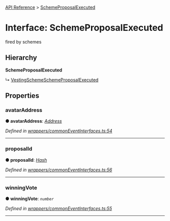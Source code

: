 [API Reference](../README.md) > [SchemeProposalExecuted](../interfaces/SchemeProposalExecuted.md)



# Interface: SchemeProposalExecuted


fired by schemes

## Hierarchy

**SchemeProposalExecuted**

↳  [VestingSchemeSchemeProposalExecuted](VestingSchemeSchemeProposalExecuted.md)









## Properties
<a id="avatarAddress"></a>

###  avatarAddress

**●  avatarAddress**:  *[Address](../#Address)* 

*Defined in [wrappers/commonEventInterfaces.ts:54](https://github.com/daostack/arc.js/blob/f343aa24/lib/wrappers/commonEventInterfaces.ts#L54)*





___

<a id="proposalId"></a>

###  proposalId

**●  proposalId**:  *[Hash](../#Hash)* 

*Defined in [wrappers/commonEventInterfaces.ts:56](https://github.com/daostack/arc.js/blob/f343aa24/lib/wrappers/commonEventInterfaces.ts#L56)*





___

<a id="winningVote"></a>

###  winningVote

**●  winningVote**:  *`number`* 

*Defined in [wrappers/commonEventInterfaces.ts:55](https://github.com/daostack/arc.js/blob/f343aa24/lib/wrappers/commonEventInterfaces.ts#L55)*





___


